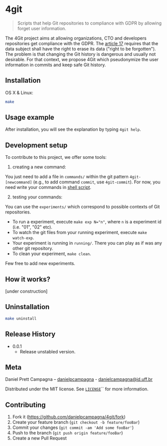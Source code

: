 # 4git
> Scripts that help Git repositories to compliance with GDPR by allowing forget user information.

The 4Git project aims at allowing organizations, CTO and developers repositories get compliance with the
GDPR. The [article 17](https://gdpr-info.eu/art-17-gdpr/) requires that the data subject shall have
the right to erase its data ("right to be forgotten"). The problem is that changing the Git history is
dangerous and usually not desirable. For that context, we propose 4Git which pseudonymize the user
information in commits and keep safe Git history.

## Installation

OS X & Linux:

```sh
make
```

## Usage example

After installation, you will see the explanation by typing `4git help`.

## Development setup

To contribute to this project, we offer some tools:

1. creating a new command:

You just need to add a file in `commands/` within the git pattern `4git-[newcommand]` (e.g., to add command `commit`, use `4git-commit`).
For now, you need write your commands in [shell script](https://en.wikipedia.org/wiki/Shell_script).

2. testing your commands:

You can use the `experiments/` which correspond to possible contexts of Git repositories.

* To run a experiment, execute `make exp N="n"`, where `n` is a experiment id (i.e. "01", "02" etc).
* To watch the git files from your running experiment, execute `make watch-exp`.
* Your experiment is running in `running/`. There you can play as if was any other git repository.
* To clean your experiment, `make clean`.

Few free to add new experiments.

## How it works?

[under construction]

## Uninstallation

```sh
make uninstall
```

## Release History

* 0.0.1
    * Release unstabled version.

## Meta

Daniel Prett Campagna – [danielpcampagna](https://github.com/danielpcampagna) - danielcampagna@id.uff.br

Distributed under the MIT license. See [`LICENSE`](https://github.com/danielpcampagna/4git/blob/master/LICENSE)`` for more information.

## Contributing

1. Fork it (<https://github.com/danielpcampagna/4git/fork>)
2. Create your feature branch (`git checkout -b feature/fooBar`)
3. Commit your changes (`git commit -am 'Add some fooBar'`)
4. Push to the branch (`git push origin feature/fooBar`)
5. Create a new Pull Request
